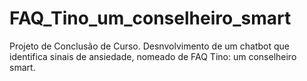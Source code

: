 # FAQ_Tino_um_conselheiro_smart
Projeto de Conclusão de Curso. Desnvolvimento de um chatbot que identifica sinais de ansiedade, nomeado de FAQ Tino: um conselheiro smart. 
